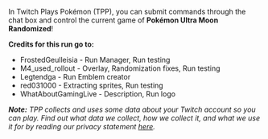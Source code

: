 In Twitch Plays Pokémon (TPP), you can submit commands through the chat box and control the current game of **Pokémon Ultra Moon Randomized**!

**Credits for this run go to:**
- FrostedGeulleisia - Run Manager, Run testing
- M4_used_rollout - Overlay, Randomization fixes, Run testing
- Legtendga - Run Emblem creator
- red031000 - Extracting sprites, Run testing
- WhatAboutGamingLive - Description, Run logo

***Note:** TPP collects and uses some data about your Twitch account so you can play. Find out what data we collect, how we collect it, and what we use it for by reading our privacy statement [here](https://github.com/TwitchPlaysPokemon/tpp-streamdocs/blob/master/privacy/privacy-statement.md).*